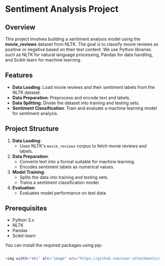 # Sentiment Analysis Project

## Overview
This project involves building a sentiment analysis model using the **movie_reviews** dataset from NLTK. The goal is to classify movie reviews as positive or negative based on their text content. We use Python libraries such as NLTK for natural language processing, Pandas for data handling, and Scikit-learn for machine learning.

## Features
- **Data Loading**: Load movie reviews and their sentiment labels from the NLTK dataset.
- **Data Preparation**: Preprocess and encode text and labels.
- **Data Splitting**: Divide the dataset into training and testing sets.
- **Sentiment Classification**: Train and evaluate a machine learning model for sentiment analysis.

## Project Structure
1. **Data Loading**:
   - Uses NLTK's `movie_reviews` corpus to fetch movie reviews and labels.
2. **Data Preparation**:
   - Converts text into a format suitable for machine learning.
   - Encodes sentiment labels as numerical values.
3. **Model Training**:
   - Splits the data into training and testing sets.
   - Trains a sentiment classification model.
4. **Evaluation**:
   - Evaluates model performance on test data.

## Prerequisites
- Python 3.x
- NLTK
- Pandas
- Scikit-learn

You can install the required packages using pip:

```bash

<img width="461" alt="image" src="https://github.com/user-attachments/assets/d8f33a97-ce32-4c66-a0a0-a10d5111fdb4">



